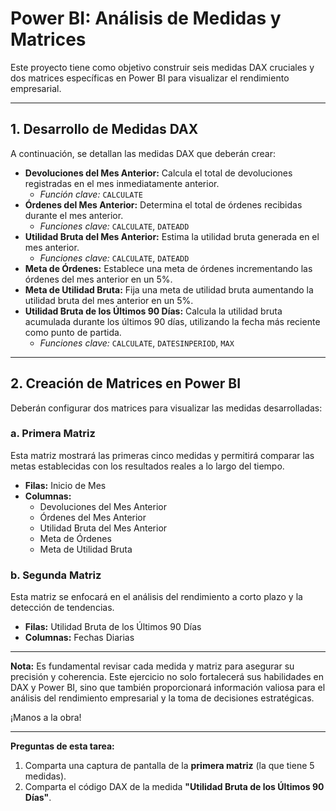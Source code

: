 # Power BI: Análisis de Medidas y Matrices

Este proyecto tiene como objetivo construir seis medidas DAX cruciales y dos matrices específicas en Power BI para visualizar el rendimiento empresarial.

---

## 1. Desarrollo de Medidas DAX

A continuación, se detallan las medidas DAX que deberán crear:

* **Devoluciones del Mes Anterior:** Calcula el total de devoluciones registradas en el mes inmediatamente anterior.
    * *Función clave:* `CALCULATE`
* **Órdenes del Mes Anterior:** Determina el total de órdenes recibidas durante el mes anterior.
    * *Funciones clave:* `CALCULATE`, `DATEADD`
* **Utilidad Bruta del Mes Anterior:** Estima la utilidad bruta generada en el mes anterior.
    * *Funciones clave:* `CALCULATE`, `DATEADD`
* **Meta de Órdenes:** Establece una meta de órdenes incrementando las órdenes del mes anterior en un 5%.
* **Meta de Utilidad Bruta:** Fija una meta de utilidad bruta aumentando la utilidad bruta del mes anterior en un 5%.
* **Utilidad Bruta de los Últimos 90 Días:** Calcula la utilidad bruta acumulada durante los últimos 90 días, utilizando la fecha más reciente como punto de partida.
    * *Funciones clave:* `CALCULATE`, `DATESINPERIOD`, `MAX`

---

## 2. Creación de Matrices en Power BI

Deberán configurar dos matrices para visualizar las medidas desarrolladas:

### a. Primera Matriz

Esta matriz mostrará las primeras cinco medidas y permitirá comparar las metas establecidas con los resultados reales a lo largo del tiempo.

* **Filas:** Inicio de Mes
* **Columnas:**
    * Devoluciones del Mes Anterior
    * Órdenes del Mes Anterior
    * Utilidad Bruta del Mes Anterior
    * Meta de Órdenes
    * Meta de Utilidad Bruta

### b. Segunda Matriz

Esta matriz se enfocará en el análisis del rendimiento a corto plazo y la detección de tendencias.

* **Filas:** Utilidad Bruta de los Últimos 90 Días
* **Columnas:** Fechas Diarias

---

**Nota:** Es fundamental revisar cada medida y matriz para asegurar su precisión y coherencia. Este ejercicio no solo fortalecerá sus habilidades en DAX y Power BI, sino que también proporcionará información valiosa para el análisis del rendimiento empresarial y la toma de decisiones estratégicas.

¡Manos a la obra!

---

**Preguntas de esta tarea:**

1.  Comparta una captura de pantalla de la **primera matriz** (la que tiene 5 medidas).
2.  Comparta el código DAX de la medida **"Utilidad Bruta de los Últimos 90 Días"**.